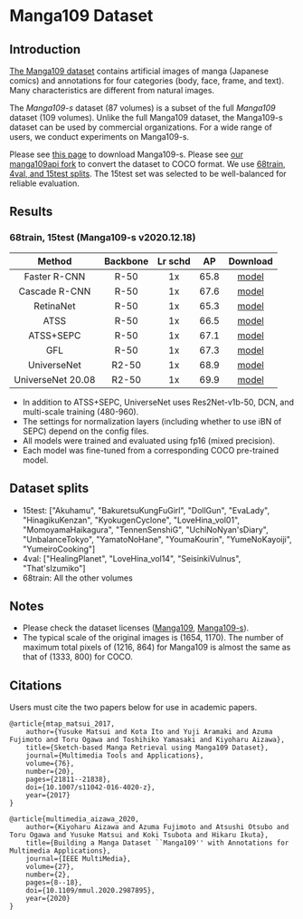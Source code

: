 # Manga109 Dataset

## Introduction

[The Manga109 dataset](http://www.manga109.org/en/index.html) contains artificial images of manga (Japanese comics) and annotations for four categories (body, face, frame, and text).
Many characteristics are different from natural images.

The *Manga109-s* dataset (87 volumes) is a subset of the full *Manga109* dataset (109 volumes).
Unlike the full Manga109 dataset, the Manga109-s dataset can be used by commercial organizations.
For a wide range of users, we conduct experiments on Manga109-s.

Please see [this page](http://www.manga109.org/en/download_s.html) to download Manga109-s.
Please see [our manga109api fork](https://github.com/shinya7y/manga109api) to convert the dataset to COCO format.
We use [68train, 4val, and 15test splits](#dataset-splits).
The 15test set was selected to be well-balanced for reliable evaluation.


## Results

### 68train, 15test (Manga109-s v2020.12.18)

|      Method       | Backbone | Lr schd |  AP   |                                                                             Download                                                                             |
| :---------------: | :------: | :-----: | :---: | :--------------------------------------------------------------------------------------------------------------------------------------------------------------: |
|   Faster R-CNN    |   R-50   |   1x    | 65.8  |        [model](https://github.com/shinya7y/UniverseNet/releases/download/20.12/faster_rcnn_r50_fpn_fp16_4x4_1x_manga109s_20201219_epoch_12-264d9f31.pth)         |
|   Cascade R-CNN   |   R-50   |   1x    | 67.6  |        [model](https://github.com/shinya7y/UniverseNet/releases/download/20.12/cascade_rcnn_r50_fpn_fp16_4x4_1x_manga109s_20201219_epoch_12-aece91e1.pth)        |
|     RetinaNet     |   R-50   |   1x    | 65.3  |         [model](https://github.com/shinya7y/UniverseNet/releases/download/20.12/retinanet_r50_fpn_fp16_4x4_1x_manga109s_20201219_epoch_12-9fa45ba4.pth)          |
|       ATSS        |   R-50   |   1x    | 66.5  |            [model](https://github.com/shinya7y/UniverseNet/releases/download/20.12/atss_r50_fpn_fp16_4x4_1x_manga109s_20201219_epoch_12-c3e34e96.pth)            |
|     ATSS+SEPC     |   R-50   |   1x    | 67.1  |      [model](https://github.com/shinya7y/UniverseNet/releases/download/20.12/atss_r50_fpn_sepc_noibn_fp16_4x4_1x_manga109s_20201219_epoch_12-b9eef036.pth)       |
|        GFL        |   R-50   |   1x    | 67.3  |            [model](https://github.com/shinya7y/UniverseNet/releases/download/20.12/gfl_r50_fpn_fp16_4x4_1x_manga109s_20201219_epoch_12-49659797.pth)             |
|    UniverseNet    |  R2-50   |   1x    | 68.9  |   [model](https://github.com/shinya7y/UniverseNet/releases/download/20.12/universenet50_fp16_4x4_mstrain_480_960_1x_manga109s_20201220_epoch_12-ae4e7451.pth)    |
| UniverseNet 20.08 |  R2-50   |   1x    | 69.9  | [model](https://github.com/shinya7y/UniverseNet/releases/download/20.12/universenet50_2008_fp16_4x4_mstrain_480_960_1x_manga109s_20201220_epoch_12-6af914a4.pth) |

- In addition to ATSS+SEPC, UniverseNet uses Res2Net-v1b-50, DCN, and multi-scale training (480-960).
- The settings for normalization layers (including whether to use iBN of SEPC) depend on the config files.
- All models were trained and evaluated using fp16 (mixed precision).
- Each model was fine-tuned from a corresponding COCO pre-trained model.


## Dataset splits

- 15test: ["Akuhamu", "BakuretsuKungFuGirl", "DollGun", "EvaLady", "HinagikuKenzan", "KyokugenCyclone", "LoveHina_vol01", "MomoyamaHaikagura", "TennenSenshiG", "UchiNoNyan'sDiary", "UnbalanceTokyo", "YamatoNoHane", "YoumaKourin", "YumeNoKayoiji", "YumeiroCooking"]
- 4val: ["HealingPlanet", "LoveHina_vol14", "SeisinkiVulnus", "That'sIzumiko"]
- 68train: All the other volumes


## Notes

- Please check the dataset licenses ([Manga109](http://www.manga109.org/en/download.html), [Manga109-s](http://www.manga109.org/en/download_s.html)).
- The typical scale of the original images is (1654, 1170).
  The number of maximum total pixels of (1216, 864) for Manga109 is almost the same as that of (1333, 800) for COCO.


## Citations

Users must cite the two papers below for use in academic papers.

```
@article{mtap_matsui_2017,
    author={Yusuke Matsui and Kota Ito and Yuji Aramaki and Azuma Fujimoto and Toru Ogawa and Toshihiko Yamasaki and Kiyoharu Aizawa},
    title={Sketch-based Manga Retrieval using Manga109 Dataset},
    journal={Multimedia Tools and Applications},
    volume={76},
    number={20},
    pages={21811--21838},
    doi={10.1007/s11042-016-4020-z},
    year={2017}
}
```

```
@article{multimedia_aizawa_2020,
    author={Kiyoharu Aizawa and Azuma Fujimoto and Atsushi Otsubo and Toru Ogawa and Yusuke Matsui and Koki Tsubota and Hikaru Ikuta},
    title={Building a Manga Dataset ``Manga109'' with Annotations for Multimedia Applications},
    journal={IEEE MultiMedia},
    volume={27},
    number={2},
    pages={8--18},
    doi={10.1109/mmul.2020.2987895},
    year={2020}
}
```
